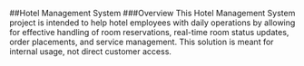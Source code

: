 ##Hotel Management System
###Overview
This Hotel Management System project is intended to help hotel employees with daily operations by allowing for effective handling of room reservations, real-time room status updates, order placements, and service management. This solution is meant for internal usage, not direct customer access.
